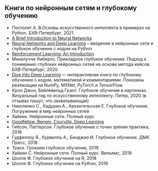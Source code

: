 ## Книги по нейронным сетям и глубокому обучению
- Постолит А. В.Основы искусственного интеллекта в примерах на Python. БХВ-Петербург, 2021. 
- [A Brief Introduction to Neural Networks](http://www.dkriesel.com/en/science/neural_networks)
- [Neural Networks and Deep Learning](http://neuralnetworksanddeeplearning.com/) – введение в нейронные сети и глубокое обучение с кодом на Python
- [Reinforcement Learning: An Introduction](https://web.archive.org/web/20161120043347/http://webdocs.cs.ualberta.ca:80/~sutton/book/ebook/the-book.html)
- Микелуччи Умберто. Прикладное глубокое обучение. Подход к пониманию глубоких нейронных сетей на основе метода кейсов. БХВ-Петербург, 2020. 
- [Dive Into Deep Learning](https://d2l.ai/) — интерактивная книга по глубокому обучению с кодом, математикой и комментариями. Показаны реализации на NumPy, MXNet, PyTorch и TensorFlow. 
- Крон Джон, Бейлевельд Грант. Глубокое обучение в картинках. Визуальный гид по искусственному интеллекту. Питер, 2020 (в отзывах пишут, что захватывающая)
- Николенко С., Кадурин А., Архангельская Е. Глубокое обучение. Погружение в мир нейронных сетей
- Хайкин. Нейронные сети. Полный курс
- [Goodfellow, Bengio, Courville. Deep Learning](https://www.deeplearningbook.org/)
- Гибсон, Паттерсон. Глубокое обучение с точки зрения практика, 2018
- Гудфеллоу Я., Курвилль А., Бенджио И. Глубокое обучение. ДМК Пресс, 2018.
- Траск. Грокаем глубокое обучение, 2019
- Хайкин С. Нейронные сети. Полный курс. Вильямс, 2019
- Шолле Ф. Глубокое обучение на R, 2018
- Шолле Ф. Глубокое обучение на Python, 2018
